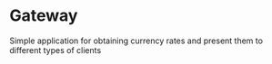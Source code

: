 # Gateway
Simple application for obtaining currency rates and present them to different types of clients
